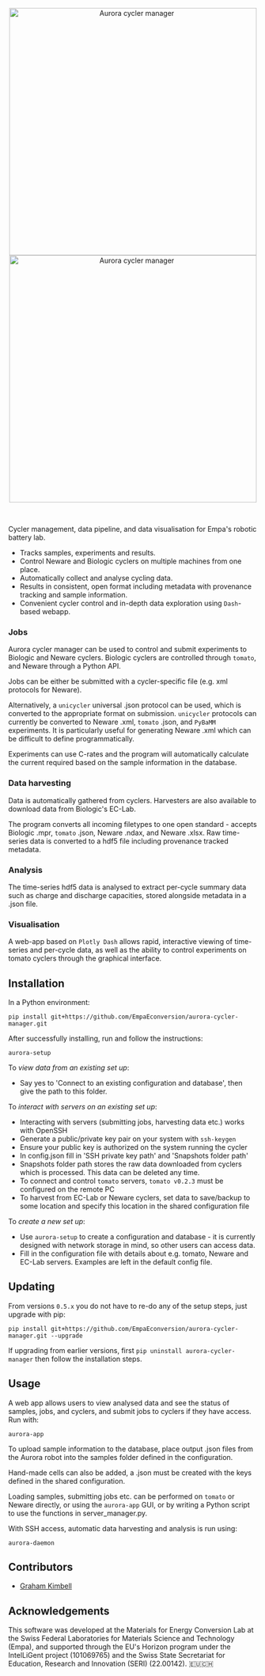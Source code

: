 <p align="center">
  <img src="https://github.com/user-attachments/assets/33a4416a-3fae-4bb3-acce-3862bc87a4a6#gh-light-mode-only" width="500" align="center" alt="Aurora cycler manager">
  <img src="https://github.com/user-attachments/assets/95845ec0-e155-4e4f-95d2-ab1c992de940#gh-dark-mode-only" width="500" align="center" alt="Aurora cycler manager">
</p>

</br>

Cycler management, data pipeline, and data visualisation for Empa's robotic battery lab.

- Tracks samples, experiments and results.
- Control Neware and Biologic cyclers on multiple machines from one place.
- Automatically collect and analyse cycling data.
- Results in consistent, open format including metadata with provenance tracking and sample information.
- Convenient cycler control and in-depth data exploration using `Dash`-based webapp.

### Jobs

Aurora cycler manager can be used to control and submit experiments to Biologic and Neware cyclers. Biologic cyclers are controlled through `tomato`, and Neware through a Python API.

Jobs can be either be submitted with a cycler-specific file (e.g. xml protocols for Neware).

Alternatively, a `unicycler` universal .json protocol can be used, which is converted to the appropriate format on submission. `unicycler` protocols can currently be converted to Neware .xml, `tomato` .json, and `PyBaMM` experiments. It is particularly useful for generating Neware .xml which can be difficult to define programmatically.

Experiments can use C-rates and the program will automatically calculate the current required based on the sample information in the database.

### Data harvesting

Data is automatically gathered from cyclers. Harvesters are also available to download data from Biologic's EC-Lab.

The program converts all incoming filetypes to one open standard - accepts Biologic .mpr, `tomato` .json, Neware .ndax, and Neware .xlsx. Raw time-series data is converted to a hdf5 file including provenance tracked metadata.

### Analysis

The time-series hdf5 data is analysed to extract per-cycle summary data such as charge and discharge capacities, stored alongside metadata in a .json file.

### Visualisation

A web-app based on `Plotly Dash` allows rapid, interactive viewing of time-series and per-cycle data, as well as the ability to control experiments on tomato cyclers through the graphical interface.

## Installation

In a Python environment:

```
pip install git+https://github.com/EmpaEconversion/aurora-cycler-manager.git
```
After successfully installing, run and follow the instructions:
```
aurora-setup
```
To _view data from an existing set up_:
- Say yes to 'Connect to an existing configuration and database', then give the path to this folder.

To _interact with servers on an existing set up_:
- Interacting with servers (submitting jobs, harvesting data etc.) works with OpenSSH
- Generate a public/private key pair on your system with `ssh-keygen`
- Ensure your public key is authorized on the system running the cycler
- In config.json fill in 'SSH private key path' and 'Snapshots folder path'
- Snapshots folder path stores the raw data downloaded from cyclers which is processed. This data can be deleted any time.
- To connect and control `tomato` servers, `tomato v0.2.3` must be configured on the remote PC
- To harvest from EC-Lab or Neware cyclers, set data to save/backup to some location and specify this location in the shared configuration file

To _create a new set up_: 
- Use `aurora-setup` to create a configuration and database - it is currently designed with network storage in mind, so other users can access data.
- Fill in the configuration file with details about e.g. tomato, Neware and EC-Lab servers. Examples are left in the default config file.

## Updating

From versions `0.5.x` you do not have to re-do any of the setup steps, just upgrade with pip:
```
pip install git+https://github.com/EmpaEconversion/aurora-cycler-manager.git --upgrade
```
If upgrading from earlier versions, first `pip uninstall aurora-cycler-manager` then follow the installation steps.

## Usage

A web app allows users to view analysed data and see the status of samples, jobs, and cyclers, and submit jobs to cyclers if they have access. Run with:
```
aurora-app
```

To upload sample information to the database, place output .json files from the Aurora robot into the samples folder defined in the configuration.

Hand-made cells can also be added, a .json must be created with the keys defined in the shared configuration.

Loading samples, submitting jobs etc. can be performed on `tomato` or Neware directly, or using the `aurora-app` GUI, or by writing a Python script to use the functions in server_manager.py.

With SSH access, automatic data harvesting and analysis is run using:
```
aurora-daemon
```

## Contributors

- [Graham Kimbell](https://github.com/g-kimbell)

## Acknowledgements

This software was developed at the Materials for Energy Conversion Lab at the Swiss Federal Laboratories for Materials Science and Technology (Empa), and supported through the EU's Horizon program under the IntelLiGent project (101069765) and the Swiss State Secretariat for Education, Research and Innovation (SERI) (22.00142). 🇪🇺🇨🇭
